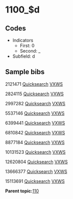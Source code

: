 # 1100\_$d

## Codes

-   Indicators
    -   First: 0
    -   Second: \_
-   Subfield: d

## Sample bibs

2121471 [Quicksearch](https://search.library.yale.edu/catalog/2121471) [VXWS](http://prodorbis.library.yale.edu:7014/vxws/GetHoldingsService?bibId=2121471)

2824115 [Quicksearch](https://search.library.yale.edu/catalog/2824115) [VXWS](http://prodorbis.library.yale.edu:7014/vxws/GetHoldingsService?bibId=2824115)

2997282 [Quicksearch](https://search.library.yale.edu/catalog/2997282) [VXWS](http://prodorbis.library.yale.edu:7014/vxws/GetHoldingsService?bibId=2997282)

5537146 [Quicksearch](https://search.library.yale.edu/catalog/5537146) [VXWS](http://prodorbis.library.yale.edu:7014/vxws/GetHoldingsService?bibId=5537146)

6399441 [Quicksearch](https://search.library.yale.edu/catalog/6399441) [VXWS](http://prodorbis.library.yale.edu:7014/vxws/GetHoldingsService?bibId=6399441)

6810842 [Quicksearch](https://search.library.yale.edu/catalog/6810842) [VXWS](http://prodorbis.library.yale.edu:7014/vxws/GetHoldingsService?bibId=6810842)

8877184 [Quicksearch](https://search.library.yale.edu/catalog/8877184) [VXWS](http://prodorbis.library.yale.edu:7014/vxws/GetHoldingsService?bibId=8877184)

10131523 [Quicksearch](https://search.library.yale.edu/catalog/10131523) [VXWS](http://prodorbis.library.yale.edu:7014/vxws/GetHoldingsService?bibId=10131523)

12620804 [Quicksearch](https://search.library.yale.edu/catalog/12620804) [VXWS](http://prodorbis.library.yale.edu:7014/vxws/GetHoldingsService?bibId=12620804)

13666377 [Quicksearch](https://search.library.yale.edu/catalog/13666377) [VXWS](http://prodorbis.library.yale.edu:7014/vxws/GetHoldingsService?bibId=13666377)

15113691 [Quicksearch](https://search.library.yale.edu/catalog/15113691) [VXWS](http://prodorbis.library.yale.edu:7014/vxws/GetHoldingsService?bibId=15113691)

**Parent topic:**[110](../../tags/110/110.md)

